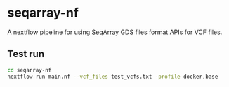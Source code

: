 # seqarray-nf

A nextflow pipeline for using [SeqArray](https://bioconductor.org/packages/release/bioc/html/SeqArray.html) GDS files format APIs for VCF files.

## Test run

```bash
cd seqarray-nf
nextflow run main.nf --vcf_files test_vcfs.txt -profile docker,base
```

